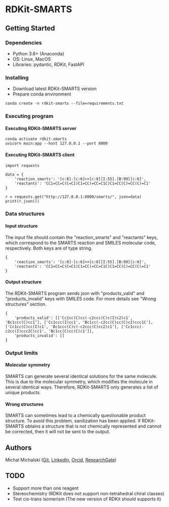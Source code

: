 # RDKit-SMARTS

## Getting Started

### Dependencies

* Python 3.8+ (Anaconda)
* OS: Linux, MacOS
* Libraries: pydantic, RDKit, FastAPI

### Installing

* Download latest RDKit-SMARTS version
* Prepare conda environment
```
conda create -n rdkit-smarts --file=requirements.txt
```

### Executing program

#### Executing RDKit-SMARTS server

```
conda activate rdkit-smarts
uvicorn main:app --host 127.0.0.1 --port 8000
```

#### Executing RDKit-SMARTS client

```
import requests

data = {
    'reaction_smarts': '[c:8]-[c:6]>>[c:8][I:55].[B:99][c:6]',
    'reactants': 'CC1=CC=C(C=C1)C1=CC(=CC=C1C)C1=CC(C)=CC(C)=C1'
}
    
r = requests.get("http://127.0.0.1:8000/smarts/", json=data)
print(r.json())
```

### Data structures

#### Input structure

The input file should contain the "reaction_smarts" and "reactants" keys, which correspond to the SMARTS reaction and SMILES molecular code, respectively. Both keys are of type string.
```
{
    'reaction_smarts': '[c:8]-[c:6]>>[c:8][I:55].[B:99][c:6]',
    'reactants': 'CC1=CC=C(C=C1)C1=CC(=CC=C1C)C1=CC(C)=CC(C)=C1'
}
```

#### Output structure

The RDKit-SMARTS program sends json with "products_valid" and "products_invalid" keys with SMILES code. For more details see "Wrong structures" section.
```
{
    'products_valid': [['Cc1cc(C)cc(-c2ccc(C)c(I)c2)c1', 'Bc1ccc(C)cc1'], ['Cc1ccc(I)cc1', 'Bc1cc(-c2cc(C)cc(C)c2)ccc1C'], ['Cc1cc(C)cc(I)c1', 'Bc1ccc(C)c(-c2ccc(C)cc2)c1'], ['Cc1ccc(-c2cc(I)ccc2C)cc1', 'Bc1cc(C)cc(C)c1']],
    'products_invalid': []
}
```

### Output limits

#### Molecular symmetry

SMARTS can generate several identical solutions for the same molecule. This is due to the molecular symmetry, which modifies the molecule in several identical ways. Therefore, RDKit-SMARTS only generates a list of unique products.

#### Wrong structures

SMARTS can sometimes lead to a chemically questionable product structure. To avoid this problem, sanitization has been applied. If RDKit-SMARTS obtains a structure that is not chemically represented and cannot be corrected, then it will not be sent to the output.

## Authors

Michal Michalski ([Git](https://github.com/Parecido), [LinkedIn](https://www.linkedin.com/in/michal-michalski95), [Orcid](https://orcid.org/0000-0001-6969-2074), [ResearchGate](https://www.researchgate.net/profile/Michal-Michalski-5))

## TODO

* Support more than one reagent
* Stereochemistry (RDKit does not support non-tetrahedral chiral classes)
* Test cis-trans isomerism (The new version of RDKit should supports it)

